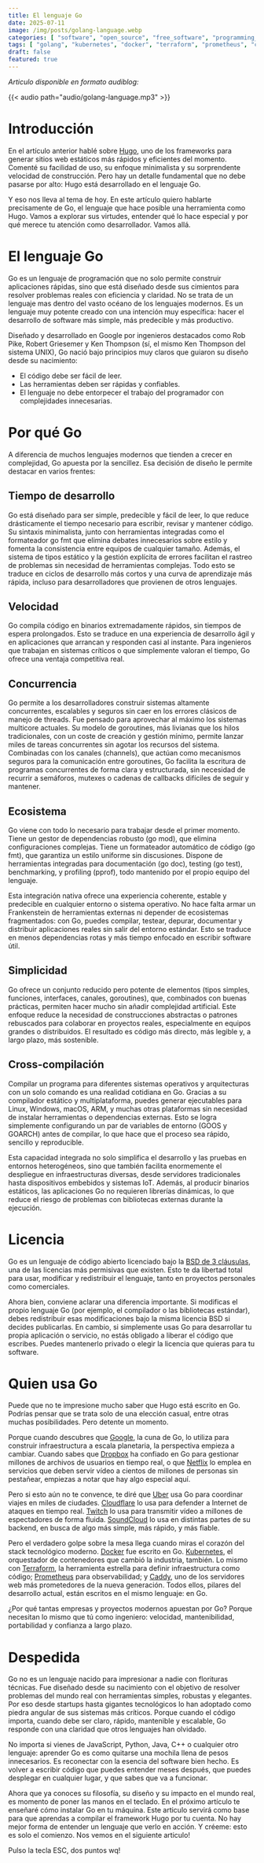 ```yaml
---
title: El lenguaje Go
date: 2025-07-11
image: /img/posts/golang-language.webp
categories: [ "software", "open_source", "free_software", "programming_language" ]
tags: [ "golang", "kubernetes", "docker", "terraform", "prometheus", "caddy" ]
draft: false
featured: true
---
```


*Articulo disponible en formato audiblog:*

{{< audio path="audio/golang-language.mp3" >}}

# Introducción

En el artículo anterior hablé sobre [Hugo](/post/2025/framework-hugo), uno de los frameworks para generar sitios web estáticos más rápidos y eficientes del momento. Comenté su facilidad de uso, su enfoque minimalista y su sorprendente velocidad de construcción. Pero hay un detalle fundamental que no debe pasarse por alto: Hugo está desarrollado en el lenguaje Go.

Y eso nos lleva al tema de hoy. En este artículo quiero hablarte precisamente de Go, el lenguaje que hace posible una herramienta como Hugo. Vamos a explorar sus virtudes, entender qué lo hace especial y por qué merece tu atención como desarrollador. Vamos allá.

# El lenguaje Go

Go es un lenguaje de programación que no solo permite construir aplicaciones rápidas, sino que está diseñado desde sus cimientos para resolver problemas reales con eficiencia y claridad. No se trata de un lenguaje mas dentro del vasto océano de los lenguajes modernos. Es un lenguaje muy potente creado con una intención muy específica: hacer el desarrollo de software más simple, más predecible y más productivo.

Diseñado y desarrollado en Google por ingenieros destacados como Rob Pike, Robert Griesemer y Ken Thompson (sí, el mismo Ken Thompson del sistema UNIX), Go nació bajo principios muy claros que guiaron su diseño desde su nacimiento:

- El código debe ser fácil de leer.
- Las herramientas deben ser rápidas y confiables.
- El lenguaje no debe entorpecer el trabajo del programador con complejidades innecesarias.

# Por qué Go

A diferencia de muchos lenguajes modernos que tienden a crecer en complejidad, Go apuesta por la sencillez. Esa decisión de diseño le permite destacar en varios frentes:

## Tiempo de desarrollo

Go está diseñado para ser simple, predecible y fácil de leer, lo que reduce drásticamente el tiempo necesario para escribir, revisar y mantener código. Su sintaxis minimalista, junto con herramientas integradas como el formateador go fmt que elimina debates innecesarios sobre estilo y fomenta la consistencia entre equipos de cualquier tamaño. Además, el sistema de tipos estático y la gestión explícita de errores facilitan el rastreo de problemas sin necesidad de herramientas complejas. Todo esto se traduce en ciclos de desarrollo más cortos y una curva de aprendizaje más rápida, incluso para desarrolladores que provienen de otros lenguajes.

## Velocidad

Go compila código en binarios extremadamente rápidos, sin tiempos de espera prolongados. Esto se traduce en una experiencia de desarrollo ágil y en aplicaciones que arrancan y responden casi al instante. Para ingenieros que trabajan en sistemas críticos o que simplemente valoran el tiempo, Go ofrece una ventaja competitiva real.

## Concurrencia

Go permite a los desarrolladores construir sistemas altamente concurrentes, escalables y seguros sin caer en los errores clásicos de manejo de threads. Fue pensado para aprovechar al máximo los sistemas multicore actuales. Su modelo de goroutines, más livianas que los hilos tradicionales, con un coste de creación y gestión mínimo, permite lanzar miles de tareas concurrentes sin agotar los recursos del sistema. Combinadas con los canales (channels), que actúan como mecanismos seguros para la comunicación entre goroutines, Go facilita la escritura de programas concurrentes de forma clara y estructurada, sin necesidad de recurrir a semáforos, mutexes o cadenas de callbacks difíciles de seguir y mantener.

## Ecosistema

Go viene con todo lo necesario para trabajar desde el primer momento. Tiene un gestor de dependencias robusto (go mod), que elimina configuraciones complejas. Tiene un formateador automático de código (go fmt), que garantiza un estilo uniforme sin discusiones. Dispone de herramientas integradas para documentación (go doc), testing (go test), benchmarking, y profiling (pprof), todo mantenido por el propio equipo del lenguaje.

Esta integración nativa ofrece una experiencia coherente, estable y predecible en cualquier entorno o sistema operativo. No hace falta armar un Frankenstein de herramientas externas ni depender de ecosistemas fragmentados: con Go, puedes compilar, testear, depurar, documentar y distribuir aplicaciones reales sin salir del entorno estándar. Esto se traduce en menos dependencias rotas y más tiempo enfocado en escribir software útil.

## Simplicidad

Go ofrece un conjunto reducido pero potente de elementos (tipos simples, funciones, interfaces, canales, goroutines), que, combinados con buenas prácticas, permiten hacer mucho sin añadir complejidad artificial. Este enfoque reduce la necesidad de construcciones abstractas o patrones rebuscados para colaborar en proyectos reales, especialmente en equipos grandes o distribuidos. El resultado es código más directo, más legible y, a largo plazo, más sostenible.

## Cross-compilación

Compilar un programa para diferentes sistemas operativos y arquitecturas con un solo comando es una realidad cotidiana en Go. Gracias a su compilador estático y multiplataforma, puedes generar ejecutables para Linux, Windows, macOS, ARM, y muchas otras plataformas sin necesidad de instalar herramientas o dependencias externas. Esto se logra simplemente configurando un par de variables de entorno (GOOS y GOARCH) antes de compilar, lo que hace que el proceso sea rápido, sencillo y reproducible.

Esta capacidad integrada no solo simplifica el desarrollo y las pruebas en entornos heterogéneos, sino que también facilita enormemente el despliegue en infraestructuras diversas, desde servidores tradicionales hasta dispositivos embebidos y sistemas IoT. Además, al producir binarios estáticos, las aplicaciones Go no requieren librerías dinámicas, lo que reduce el riesgo de problemas con bibliotecas externas durante la ejecución.

# Licencia

Go es un lenguaje de código abierto licenciado bajo la [BSD de 3 cláusulas](/post/2025/open-source), una de las licencias más permisivas que existen. Esto te da libertad total para usar, modificar y redistribuir el lenguaje, tanto en proyectos personales como comerciales.

Ahora bien, conviene aclarar una diferencia importante. Si modificas el propio lenguaje Go (por ejemplo, el compilador o las bibliotecas estándar), debes redistribuir esas modificaciones bajo la misma licencia BSD si decides publicarlas. En cambio, si simplemente usas Go para desarrollar tu propia aplicación o servicio, no estás obligado a liberar el código que escribes. Puedes mantenerlo privado o elegir la licencia que quieras para tu software.

# Quien usa Go

Puede que no te impresione mucho saber que Hugo está escrito en Go. Podrías pensar que se trata solo de una elección casual, entre otras muchas posibilidades. Pero detente un momento.

Porque cuando descubres que [Google](https://www.google.com/), la cuna de Go, lo utiliza para construir infraestructura a escala planetaria, la perspectiva empieza a cambiar. Cuando sabes que [Dropbox](https://www.dropbox.com/) ha confiado en Go para gestionar millones de archivos de usuarios en tiempo real, o que [Netflix](https://www.netflix.com) lo emplea en servicios que deben servir vídeo a cientos de millones de personas sin pestañear, empiezas a notar que hay algo especial aquí.

Pero si esto aún no te convence, te diré que [Uber](https://www.uber.com/) usa Go para coordinar viajes en miles de ciudades. [Cloudflare](https://www.cloudflare.com/) lo usa para defender a Internet de ataques en tiempo real. [Twitch](https://www.twitch.tv/) lo usa para transmitir vídeo a millones de espectadores de forma fluida. [SoundCloud](https://soundcloud.com/) lo usa en distintas partes de su backend, en busca de algo más simple, más rápido, y más fiable.

Pero el verdadero golpe sobre la mesa llega cuando miras el corazón del stack tecnológico moderno. [Docker](/post/2024/herramienta-docker) fue escrito en Go. [Kubernetes](https://kubernetes.io/), el orquestador de contenedores que cambió la industria, también. Lo mismo con [Terraform](https://developer.hashicorp.com/terraform), la herramienta estrella para definir infraestructura como código; [Prometheus](https://prometheus.io/) para observabilidad; y [Caddy](https://caddyserver.com/), uno de los servidores web más prometedores de la nueva generación. Todos ellos, pilares del desarrollo actual, están escritos en el mismo lenguaje: en Go.

¿Por qué tantas empresas y proyectos modernos apuestan por Go? Porque necesitan lo mismo que tú como ingeniero: velocidad, mantenibilidad, portabilidad y confianza a largo plazo.

# Despedida

Go no es un lenguaje nacido para impresionar a nadie con florituras técnicas. Fue diseñado desde su nacimiento con el objetivo de resolver problemas del mundo real con herramientas simples, robustas y elegantes. Por eso desde startups hasta gigantes tecnológicos lo han adoptado como piedra angular de sus sistemas más críticos. Porque cuando el código importa, cuando debe ser claro, rápido, mantenible y escalable, Go responde con una claridad que otros lenguajes han olvidado.

No importa si vienes de JavaScript, Python, Java, C++ o cualquier otro lenguaje: aprender Go es como quitarse una mochila llena de pesos innecesarios. Es reconectar con la esencia del software bien hecho. Es volver a escribir código que puedes entender meses después, que puedes desplegar en cualquier lugar, y que sabes que va a funcionar.

Ahora que ya conoces su filosofía, su diseño y su impacto en el mundo real, es momento de poner las manos en el teclado. En el próximo artículo te enseñaré cómo instalar Go en tu máquina. Este articulo servirá como base para que aprendas a compilar el framework Hugo por tu cuenta. No hay mejor forma de entender un lenguaje que verlo en acción. Y créeme: esto es solo el comienzo. Nos vemos en el siguiente articulo!

Pulso la tecla ESC, dos puntos wq!
